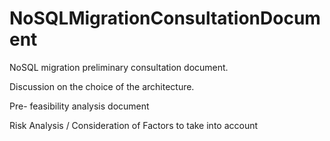 # NoSQLMigrationConsultationDocument

NoSQL migration preliminary consultation document.

Discussion on the choice of the architecture.


Pre- feasibility analysis document


Risk Analysis / Consideration of Factors to take into account
